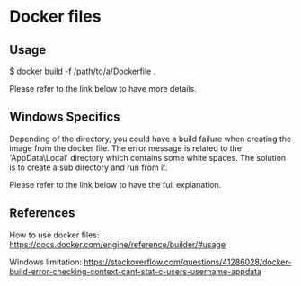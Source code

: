 Docker files
===========


Usage
-----
$ docker build -f /path/to/a/Dockerfile .

Please refer to the link below to have more details.


Windows Specifics
-----------------
Depending of the directory, you could have a build failure when creating the image from the docker file.
The error message is related to the 'AppData\Local' directory which contains some white spaces.
The solution is to create a sub directory and run from it.

Please refer to the link below to have the full explanation.


References
----------

How to use docker files:  https://docs.docker.com/engine/reference/builder/#usage

Windows limitation: https://stackoverflow.com/questions/41286028/docker-build-error-checking-context-cant-stat-c-users-username-appdata
